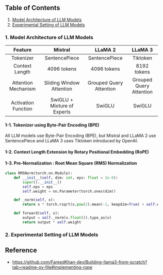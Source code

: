 ## Table of Contents
1. [Model Architecture of LLM Models](#1.-Model-Architecture-of-LLM-Models)
2. [Experimental Setting of LLM Models](#1.-Experimental-Setting-of-LLM-Models)

### 1. Model Architecture of LLM Models 

|Feature|Mistral|LLaMA 2|LLaMA 3|
|:------:|:---:|:---:|:---:|
|Tokenizer|SentencePiece|SentencePiece|Tiktoken|
|Context Length|4096 tokens|4096 tokens|8192 tokens|
|Attention Mechanism|Sliding Window Attention|Grouped Query Attention|Grouped Query Attention|
|Activation Function|SwiGLU + Mixture of Experts|SwiGLU|SwiGLU|

#### 1-1. Tokenizer using Byte-Pair Encoding (BPE)
All LLM models use Byte-Pair Encoding (BPE), but Mistral and LLaMA 2 use SentencePiece and LLaMA 3 uses Tiktoken introduced by OpenAI. 

#### 1-2. Context Length Extension by Rotary Positional Embedding (RoPE) 

#### 1-3. Pre-Normalization : Root Mean Square (RMS) Normalization 

```python
class RMSNorm(torch.nn.Module):
    def __init__(self, dim: int, eps: float = 1e-6):
        super().__init__()
        self.eps = eps
        self.weight = nn.Parameter(torch.ones(dim))

    def _norm(self, x):
        return x * torch.rsqrt(x.pow(2).mean(-1, keepdim=True) + self.eps)

    def forward(self, x):
        output = self._norm(x.float()).type_as(x)
        return output * self.weight
```

### 2. Experimental Setting of LLM Models

## Reference 
* https://github.com/FareedKhan-dev/Building-llama3-from-scratch?tab=readme-ov-file#implementing-rope
